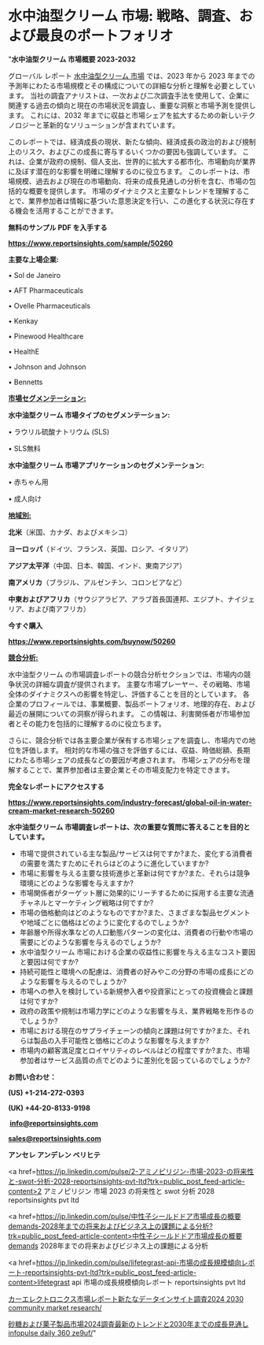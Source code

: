 # 水中油型クリーム 市場: 戦略、調査、および最良のポートフォリオ

"<strong>水中油型クリーム 市場概要 2023-2032</strong>

グローバル レポート <a href=https://www.reportsinsights.com/sample/50260>水中油型クリーム 市場</a> では、2023 年から 2023 年までの予測年にわたる市場規模とその構成についての詳細な分析と理解を必要としています。 当社の調査アナリストは、一次および二次調査手法を使用して、企業に関連する過去の傾向と現在の市場状況を調査し、重要な洞察と市場予測を提供します。 これには、2032 年までに収益と市場シェアを拡大​​するための新しいテクノロジーと革新的なソリューションが含まれています。

このレポートでは、経済成長の現状、新たな傾向、経済成長の政治的および規制上のリスク、およびこの成長に寄与するいくつかの要因も強調しています。 これは、企業が政府の規制、個人支出、世界的に拡大する都市化、市場動向が業界に及ぼす潜在的な影響を明確に理解するのに役立ちます。 このレポートは、市場規模、過去および現在の市場動向、将来の成長見通しの分析を含む、市場の包括的な概要を提供します。 市場のダイナミクスと主要なトレンドを理解することで、業界参加者は情報に基づいた意思決定を行い、この進化する状況に存在する機会を活用することができます。

<strong><b>無料のサンプル PDF を入手する</b></strong>

<a href=https://www.reportsinsights.com/sample/50260><strong><u>https://www.reportsinsights.com/sample/50260</u></strong></a>

<strong>主要な上場企業:</strong>

• Sol de Janeiro

• AFT Pharmaceuticals

• Ovelle Pharmaceuticals

• Kenkay

• Pinewood Healthcare

• HealthE

• Johnson and Johnson

• Bennetts

<strong><u>市場セグメンテーション</u></strong><strong><u>:</u></strong>

<strong>水中油型クリーム 市場タイプのセグメンテーション:</strong>

• ラウリル硫酸ナトリウム (SLS)

• SLS無料

<strong>水中油型クリーム 市場アプリケーションのセグメンテーション:</strong>

• 赤ちゃん用

• 成人向け

<strong><u>地域別</u></strong><strong><u>:</u></strong>

<strong>北米</strong>（米国、カナダ、およびメキシコ）

<strong>ヨーロッパ</strong>（ドイツ、フランス、英国、ロシア、イタリア）

<strong>アジア太平洋</strong>（中国、日本、韓国、インド、東南アジア）

<strong>南アメリカ</strong>（ブラジル、アルゼンチン、コロンビアなど）

<strong>中東およびアフリカ</strong>（サウジアラビア、アラブ首長国連邦、エジプト、ナイジェリア、および南アフリカ）

<strong>今すぐ購入</strong>

<a href=https://www.reportsinsights.com/buynow/50260><strong><u>https://www.reportsinsights.com/buynow/50260</u></strong></a>

<strong><u>競合分析:</u></strong>

水中油型クリーム の市場調査レポートの競合分析セクションでは、市場内の競争状況の詳細な調査が提供されます。 主要な市場プレーヤー、その戦略、市場全体のダイナミクスへの影響を特定し、評価することを目的としています。 各企業のプロフィールでは、事業概要、製品ポートフォリオ、地理的存在、および最近の展開についての洞察が得られます。 この情報は、利害関係者が市場参加者とその能力を包括的に理解するのに役立ちます。

さらに、競合分析では各主要企業が保有する市場シェアを調査し、市場内での地位を評価します。 相対的な市場の強さを評価するには、収益、時価総額、長期にわたる市場シェアの成長などの要因が考慮されます。 市場シェアの分布を理解することで、業界参加者は主要企業とその市場支配力を特定できます。

<strong>完全なレポートにアクセスする</strong>

<a href=https://www.reportsinsights.com/industry-forecast/global-oil-in-water-cream-market-research-50260><strong><u><b>https://www.reportsinsights.com/industry-forecast/global-oil-in-water-cream-market-research-50260</b></u></strong></a>

<strong><b>水中油型クリーム 市場調査レポートは、次の重要な質問に答えることを目的としています。</b></strong>
<ul>
  <li>市場で提供されている主な製品/サービスは何ですか?また、変化する消費者の需要を満たすためにそれらはどのように進化していますか?</li>
  <li>市場に影響を与える主要な技術進歩と革新は何ですか?また、それらは競争環境にどのような影響を与えますか?</li>
  <li>市場関係者がターゲット層に効果的にリーチするために採用する主要な流通チャネルとマーケティング戦略は何ですか?</li>
  <li>市場の価格動向はどのようなものですか?また、さまざまな製品セグメントや地域ごとに価格はどのように変化するのでしょうか?</li>
  <li>年齢層や所得水準などの人口動態パターンの変化は、消費者の行動や市場の需要にどのような影響を与えるのでしょうか?</li>
  <li>水中油型クリーム 市場における企業の収益性に影響を与える主なコスト要因と要因は何ですか?</li>
  <li>持続可能性と環境への配慮は、消費者の好みやこの分野の市場の成長にどのような影響を与えるのでしょうか?</li>
  <li>市場への参入を検討している新規参入者や投資家にとっての投資機会と課題は何ですか?</li>
  <li>政府の政策や規制は市場力学にどのような影響を与え、業界戦略を形作るのでしょうか?</li>
  <li>市場における現在のサプライチェーンの傾向と課題は何ですか?また、それらは製品の入手可能性と価格にどのような影響を与えますか?</li>
  <li>市場内の顧客満足度とロイヤリティのレベルはどの程度ですか?また、市場参加者はサービス品質の点でどのように差別化を図っているのでしょうか?</li>
</ul>
<strong>お問い合わせ：</strong>

<strong>(US) +1-214-272-0393</strong>

<strong>(UK) +44-20-8133-9198</strong>

<strong> </strong><a href=info@reportsinsights.com><strong><u>info@reportsinsights.com</u></strong></a>

<a href=sales@reportsinsights.com><strong><u>sales@reportsinsights.com</u></strong></a>

<strong>アンセレ アンデレン ベリヒテ</strong>

<a href=https://jp.linkedin.com/pulse/2-アミノピリジン-市場-2023-の将来性と-swot-分析-2028-reportsinsights-pvt-ltd?trk=public_post_feed-article-content>2 アミノピリジン 市場 2023 の将来性と swot 分析 2028 reportsinsights pvt ltd</a>

<a href=https://jp.linkedin.com/pulse/中性子シールドドア市場成長の概要demands-2028年までの将来およびビジネス上の課題による分析?trk=public_post_feed-article-content>中性子シールドドア市場成長の概要demands 2028年までの将来およびビジネス上の課題による分析</a>

<a href=https://jp.linkedin.com/pulse/lifetegrast-api-市場の成長規模傾向レポート-reportsinsights-pvt-ltd?trk=public_post_feed-article-content>lifetegrast api 市場の成長規模傾向レポート reportsinsights pvt ltd</a>

<a href=https://www.linkedin.com/pulse/カーエレクトロニクス市場レポート新たなデータインサイト調査2024-2030-community-market-research/>カーエレクトロニクス市場レポート新たなデータインサイト調査2024 2030 community market research/</a>

<a href=https://www.linkedin.com/pulse/砂糖および菓子製品市場2024調査最新のトレンドと2030年までの成長見通し-infopulse-daily-360-ze9uf/>砂糖および菓子製品市場2024調査最新のトレンドと2030年までの成長見通し infopulse daily 360 ze9uf/</a>"
